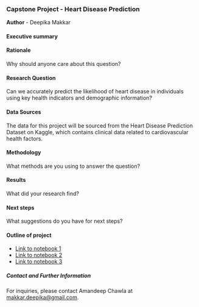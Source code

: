 ### Capstone Project - Heart Disease Prediction

**Author** - Deepika Makkar

#### Executive summary

#### Rationale
Why should anyone care about this question?

#### Research Question
Can we accurately predict the likelihood of heart disease in individuals using key health indicators and demographic information?

#### Data Sources
The data for this project will be sourced from the Heart Disease Prediction Dataset on Kaggle, which contains clinical data related to cardiovascular health factors.

#### Methodology
What methods are you using to answer the question?

#### Results
What did your research find?

#### Next steps
What suggestions do you have for next steps?

#### Outline of project

- [Link to notebook 1]()
- [Link to notebook 2]()
- [Link to notebook 3]()


##### Contact and Further Information
For inquiries, please contact Amandeep Chawla at makkar.deepika@gmail.com.
